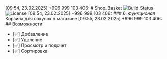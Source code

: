 [09:54, 23.02.2025] +996 999 103 406: # Shop_Basket
![Build Status](https://img.shields.io/badge/build-passing-brightgreen)
![License](https://img.shields.io/badge/license-MIT-blue)
[09:54, 23.02.2025] +996 999 103 406: ### 6. *Функционал*
Корзина для покупок в магазине
[09:55, 23.02.2025] +996 999 103 406: ## Возможности

- [✅] Добваление
- [✅] Удаление
- [✅] Просмотр и подсчет
- [✅] Сортировка
